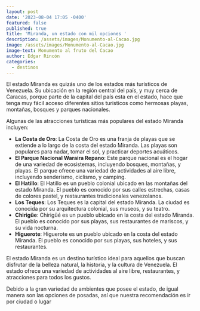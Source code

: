 ```yaml
---
layout: post
date: '2023-08-04 17:05 -0400'
featured: false
published: true
title: 'Miranda, un estado con mil opciones '
description: /assets/images/Monumento-al-Cacao.jpg
image: /assets/images/Monumento-al-Cacao.jpg
image-text: Monumento al fruto del Cacao
author: Edgar Rincón
categories:
  - destinos
---
```

El estado Miranda es quizás uno de los estados más turísticos de Venezuela. Su ubicación en la región central del país, y muy cerca de Caracas, porque parte de la capital del país esta en el estado, hace que tenga muy fácil acceso diferentes sitios turisticos como hermosas playas, montañas, bosques y parques nacionales.

Algunas de las atracciones turísticas más populares del estado Miranda incluyen:

- **La Costa de Oro**: La Costa de Oro es una franja de playas que se extiende a lo largo de la costa del estado Miranda. Las playas son populares para nadar, tomar el sol, y practicar deportes acuáticos.
- **El Parque Nacional Waraira Repano**: Este parque nacional es el hogar de una variedad de ecosistemas, incluyendo bosques, montañas, y playas. El parque ofrece una variedad de actividades al aire libre, incluyendo senderismo, ciclismo, y camping.
- **El Hatillo**: El Hatillo es un pueblo colonial ubicado en las montañas del estado Miranda. El pueblo es conocido por sus calles estrechas, casas de colores pastel, y restaurantes tradicionales venezolanos.
- **Los Teques**: Los Teques es la capital del estado Miranda. La ciudad es conocida por su arquitectura colonial, sus museos, y su teatro.
- **Chirigüe**: Chirigüé es un pueblo ubicado en la costa del estado Miranda. El pueblo es conocido por sus playas, sus restaurantes de mariscos, y su vida nocturna.
- **Higuerote**: Higuerote es un pueblo ubicado en la costa del estado Miranda. El pueblo es conocido por sus playas, sus hoteles, y sus restaurantes.

El estado Miranda es un destino turístico ideal para aquellos que buscan disfrutar de la belleza natural, la historia, y la cultura de Venezuela. El estado ofrece una variedad de actividades al aire libre, restaurantes, y atracciones para todos los gustos.

Debido a la gran variedad de ambientes que posee el estado, de igual manera son las opciones de posadas, así que nuestra recomendación es ir por ciudad o lugar
